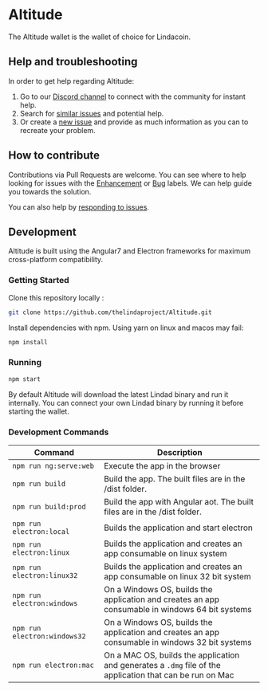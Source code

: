 # Altitude
The Altitude wallet is the wallet of choice for Lindacoin.

## Help and troubleshooting

In order to get help regarding Altitude:

1.  Go to our [Discord channel](https://discord.gg/SHNjQBv) to connect with the community for instant help.
1.  Search for [similar issues](https://github.com/TheLindaProjectInc/Altitude/issues?q=is%3Aopen+is%3Aissue+label%3A%22Type%3A+Canonical%22) and potential help.
1.  Or create a [new issue](https://github.com/TheLindaProjectInc/Altitude/issues) and provide as much information as you can to recreate your problem.

## How to contribute

Contributions via Pull Requests are welcome. You can see where to help looking for issues with the [Enhancement](https://github.com/TheLindaProjectInc/Altitude/issues?q=is%3Aopen+is%3Aissue+label%3A%22Type%3A+Enhancement%22) or [Bug](https://github.com/TheLindaProjectInc/Altitude/issues?q=is%3Aopen+is%3Aissue+label%3A%22Type%3A+Bug%22) labels. We can help guide you towards the solution.

You can also help by [responding to issues](https://github.com/TheLindaProjectInc/Altitude/issues?q=is%3Aissue+is%3Aopen+label%3A%22Status%3A+Triage%22).


## Development
Altitude is built using the Angular7 and Electron frameworks for maximum cross-platform compatibility.

### Getting Started

Clone this repository locally :

``` bash
git clone https://github.com/thelindaproject/Altitude.git
```

Install dependencies with npm. Using yarn on linux and macos may fail:

``` bash
npm install
```

### Running

``` bash
npm start
```

By default Altitude will download the latest Lindad binary and run it internally. You can connect your own Lindad binary by running it before starting the wallet.

### Development Commands

|Command|Description|
|--|--|
|`npm run ng:serve:web`| Execute the app in the browser |
|`npm run build`| Build the app. The built files are in the /dist folder. |
|`npm run build:prod`| Build the app with Angular aot. The built files are in the /dist folder. |
|`npm run electron:local`| Builds the application and start electron
|`npm run electron:linux`| Builds the application and creates an app consumable on linux system |
|`npm run electron:linux32`| Builds the application and creates an app consumable on linux 32 bit system |
|`npm run electron:windows`| On a Windows OS, builds the application and creates an app consumable in windows 64 bit systems |
|`npm run electron:windows32`| On a Windows OS, builds the application and creates an app consumable in windows 32 bit systems |
|`npm run electron:mac`|  On a MAC OS, builds the application and generates a `.dmg` file of the application that can be run on Mac |